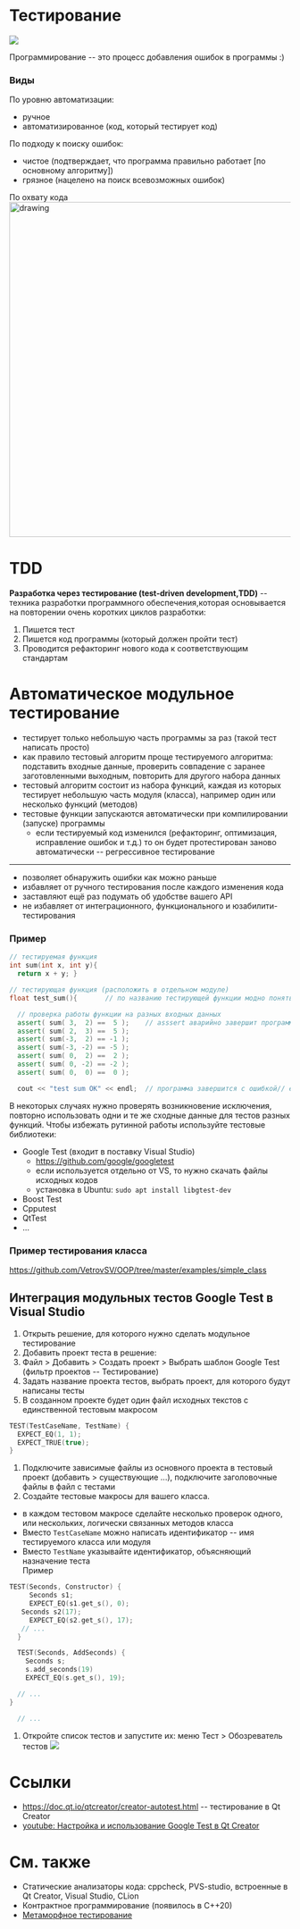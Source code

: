 # Тестирование
![](img/bugs-vs-time.png)

Программирование -- это процесс добавления ошибок в программы :)

### Виды
По уровню автоматизации:
- ручное
- автоматизированное (код, который тестирует код)


По подходу к поиску ошибок:
- чистое (подтверждает, что программа правильно работает [по основному алгоритму])
- грязное (нацелено на поиск всевозможных ошибок)

По охвату кода\
<img src="img/testing-pyramid.png" alt="drawing" width="600"/>


# TDD
**Разработка через тестирование (test-driven development,TDD)** -- техника разработки программного обеспечения,которая основывается на повторении очень коротких циклов разработки:
  1. Пишется тест
  2. Пишется код программы (который должен пройти тест)
  3. Проводится рефакторинг нового кода к соответствующим стандартам


# Автоматическое модульное тестирование

- тестирует только небольшую часть программы за раз (такой тест написать просто)
- как правило тестовый алгоритм проще тестируемого алгоритма: подставить входные данные, проверить совпадение с заранее заготовленными выходным, повторить для другого набора данных
- тестовый алгоритм состоит из набора функций, каждая из которых тестирует небольшую часть модуля (класса), например один или несколько функций (методов)
- тестовые функции запускаются автоматически при компилировании (запуске) программы
  - если тестируемый код изменился (рефакторинг, оптимизация, исправление ошибок и т.д.) то он будет протестирован заново автоматически -- регрессивное тестирование

***
- позволяет обнаружить ошибки как можно раньше
- избавляет от ручного тестирования после каждого изменения кода
- заставляют ещё раз подумать об удобстве вашего API
- не избавляет от интеграционного, функционального и юзабилити-тестирования


### Пример
```C++
// тестируемая функция
int sum(int x, int y){
  return x + y; }

// тестирующая функция (расположить в отдельном модуле)
float test_sum(){       // по названию тестирующей функции модно понять, что она тестирует

  // проверка работы функции на разных входных данных
  assert( sum( 3,  2) ==  5 );    // asssert аварийно завершит программу, если логические выражение будет ложным
  assert( sum( 2,  3) ==  5 );
  assert( sum(-3,  2) == -1 );
  assert( sum(-3, -2) == -5 );
  assert( sum( 0,  2) ==  2 );
  assert( sum( 0, -2) == -2 );
  assert( sum( 0,  0) ==  0 );

  cout << "test sum OK" << endl;  // программа завершится с ошибкой// если хотя-бы одно из условий в assert будет ложным}
```

В некоторых случаях нужно проверять возникновение исключения, повторно использовать одни и те же сходные данные для тестов разных функций. Чтобы избежать рутинной работы используйте тестовые библиотеки:
- Google Test (входит в поставку Visual Studio)
  - https://github.com/google/googletest
  - если используется отдельно от VS, то нужно скачать файлы исходных кодов
  - установка в Ubuntu: `sudo apt install libgtest-dev`
- Boost Test
- Cpputest
- QtTest
- ...


### Пример тестирования класса
https://github.com/VetrovSV/OOP/tree/master/examples/simple_class

## Интеграция модульных тестов Google Test в Visual Studio
1. Открыть решение, для которого нужно сделать модульное тестирование
1. Добавить проект теста в решение:
  1. Файл > Добавить > Создать проект > Выбрать шаблон Google Test (фильтр проектов -- Тестирование)
  1. Задать название проекта тестов, выбрать проект, для которого будут написаны тесты
1. В созданном проекте будет один файл исходных текстов с единственной тестовым макросом
```C++
TEST(TestCaseName, TestName) {
  EXPECT_EQ(1, 1);
  EXPECT_TRUE(true);
}
```
1. Подключите зависимые файлы из основного проекта в тестовый проект (добавить > существующие ...), подключите заголовочные файлы в файл с тестами
1. Создайте тестовые макросы для вашего класса.
  - в каждом тестовом макросе сделайте несколько проверок одного, или нескольких, логически связанных методов класса
  - Вместо `TestCaseName` можно написать идентификатор -- имя тестируемого класса или модуля
  - Вместо `TestName` указывайте идентификатор, объясняющий назначение теста \
  Пример
  ```C++
  TEST(Seconds, Constructor) {
	   Seconds s1;
	   EXPECT_EQ(s1.get_s(), 0);
     Seconds s2(17);
	   EXPECT_EQ(s2.get_s(), 17);
     // ...
    }

    TEST(Seconds, AddSeconds) {
      Seconds s;
      s.add_seconds(19)
      EXPECT_EQ(s.get_s(), 19);

    // ...
  }

    // ...
  ```

1. Откройте список тестов и запустите их: меню Тест > Обозреватель тестов
![](img/gtest_vs.png)

# Ссылки
- https://doc.qt.io/qtcreator/creator-autotest.html -- тестирование в Qt Creator
- [youtube: Настройка и использование Google Test в Qt Creator](https://www.youtube.com/watch?v=6pp8S56sS2Y)

# См. также
- Статические анализаторы кода: cppcheck, PVS-studio, встроенные в Qt Creator, Visual Studio, CLion
- Контрактное программирование (появилось в С++20)
- [Метаморфное тестирование](https://habr.com/ru/post/454458/)
